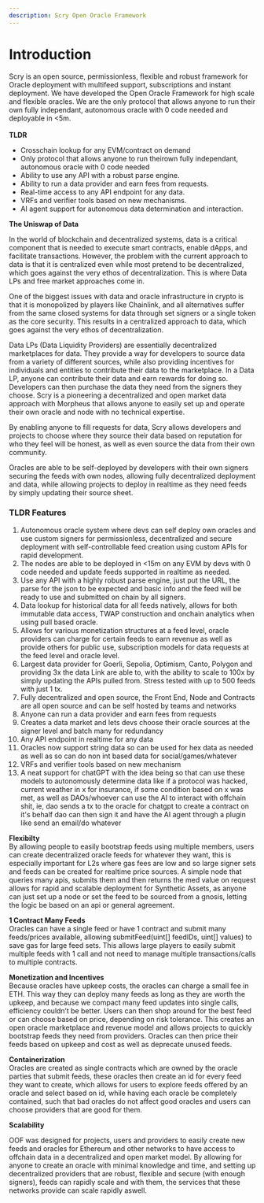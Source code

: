 ```yaml
---
description: Scry Open Oracle Framework
---
```


# Introduction

Scry is an open source, permissionless, flexible and robust framework for Oracle deployment with multifeed support, subscriptions and instant deployment. We have developed the Open Oracle Framework for high scale and flexible oracles. We are the only protocol that allows anyone to run their own fully independant, autonomous oracle with 0 code needed and deployable in <5m.\
\
**TLDR**

* Crosschain lookup for any EVM/contract on demand
* &#x20;Only protocol that allows anyone to run theirown fully independant, autonomous oracle with 0 code needed&#x20;
* Ability to use any API with a robust parse engine.&#x20;
* &#x20;Ability to run a data provider and earn fees from requests.&#x20;
* Real-time access to any API endpoint for any data.&#x20;
* VRFs and verifier tools based on new mechanisms.&#x20;
* &#x20;AI agent support for autonomous data determination and interaction.

**The Uniswap of Data**

In the world of blockchain and decentralized systems, data is a critical component that is needed to execute smart contracts, enable dApps, and facilitate transactions. However, the problem with the current approach to data is that it is centralized even while most pretend to be decentralized, which goes against the very ethos of decentralization. This is where Data LPs and free market approaches come in.

One of the biggest issues with data and oracle infrastructure in crypto is that it is monopolized by players like Chainlink, and all alternatives suffer from the same closed systems for data through set signers or a single token as the core security. This results in a centralized approach to data, which goes against the very ethos of decentralization.

Data LPs (Data Liquidity Providers) are essentially decentralized marketplaces for data. They provide a way for developers to source data from a variety of different sources, while also providing incentives for individuals and entities to contribute their data to the marketplace. In a Data LP, anyone can contribute their data and earn rewards for doing so. Developers can then purchase the data they need from the signers they choose. Scry is a pioneering a decentralized and open market data approach with Morpheus that allows anyone to easily set up and operate their own oracle and node with no technical expertise.

By enabling anyone to fill requests for data, Scry allows developers and projects to choose where they source their data based on reputation for who they feel will be honest, as well as even source the data from their own community.

Oracles are able to be self-deployed by developers with their own signers securing the feeds with own nodes, allowing fully decentralized deployment and data, while allowing projects to deploy in realtime as they need feeds by simply updating their source sheet.

### TLDR Features

1. Autonomous oracle system where devs can self deploy own oracles and use custom signers for permissionless, decentralized and secure deployment with self-controllable feed creation using custom APIs for rapid development.&#x20;
2. The nodes are able to be deployed in <15m on any EVM by devs with 0 code needed and update feeds supported in realtime as needed.&#x20;
3. &#x20;Use any API with a highly robust parse engine, just put the URL, the parse for the json to be expected and basic info and the feed will be ready to use and submitted on chain by all signers.&#x20;
4. Data lookup for historical data for all feeds natively, allows for both immutable data access, TWAP construction and onchain analytics when using pull based oracle.&#x20;
5. Allows for various monetization structures at a feed level, oracle providers can charge for certain feeds to earn revenue as well as provide others for public use, subscription models for data requests at the feed level and oracle level.&#x20;
6. &#x20;Largest data provider for Goerli, Sepolia, Optimism, Canto, Polygon and providing 3x the data Link are able to, with the ability to scale to 100x by simply updating the APIs pulled from. Stress tested with up to 500 feeds with just 1 tx.&#x20;
7. Fully decentralized and open source, the Front End, Node and Contracts are all open source and can be self hosted by teams and networks&#x20;
8. Anyone can run a data provider and earn fees from requests&#x20;
9. &#x20;Creates a data market and lets devs choose their oracle sources at the signer level and batch many for redundancy&#x20;
10. Any API endpoint in realtime for any data&#x20;
11. Oracles now support string data so can be used for hex data as needed as well as so can do non int based data for social/games/whatever
12. VRFs and verifier tools based on new mechanism
13. A neat support for chatGPT with the idea being so that can use these models to autonomously determine data like if a protocol was hacked, current weather in x for insurance, if some condition based on x was met, as well as DAOs/whoever can use the AI to interact with offchain shit, ie, dao sends a tx to the oracle for chatgpt to create a contract on it's behalf dao can then sign it and have the AI agent through a plugin like send an email/do whatever

**Flexibilty**\
By allowing people to easily bootstrap feeds using multiple members, users can create decentralized oracle feeds for whatever they want, this is especially important for L2s where gas fees are low and so large signer sets and feeds can be created for realtime price sources. A simple node that queries many apis, submits them and then returns the med value on request allows for rapid and scalable deployment for Synthetic Assets, as anyone can just set up a node or set the feed to be sourced from a gnosis, letting the logic be based on an api or general agreement.

**1 Contract Many Feeds**\
Oracles can have a single feed or have 1 contract and submit many feeds/prices available, allowing submitFeed(uint\[] feedIDs, uint\[] values) to save gas for large feed sets. This allows large players to easily submit multiple feeds with 1 call and not need to manage multiple transactions/calls to multiple contracts.

**Monetization and Incentives**\
Because oracles have upkeep costs, the oracles can charge a small fee in ETH. This way they can deploy many feeds as long as they are worth the upkeep, and because we compact many feed updates into single calls, efficiency couldn’t be better. Users can then shop around for the best feed or can choose based on price, depending on risk tolerance. This creates an open oracle marketplace and revenue model and allows projects to quickly bootstrap feeds they need from providers. Oracles can then price their feeds based on upkeep and cost as well as deprecate unused feeds.

**Containerization**\
Oracles are created as single contracts which are owned by the oracle parties that submit feeds, these oracles then create an id for every feed they want to create, which allows for users to explore feeds offered by an oracle and select based on id, while having each oracle be completely contained, such that bad oracles do not affect good oracles and users can choose providers that are good for them.

**Scalability**

OOF was designed for projects, users and providers to easily create new feeds and oracles for Ethereum and other networks to have access to offchain data in a decentralized and open market model. By allowing for anyone to create an oracle with minimal knowledge and time, and setting up decentralized providers that are robust, flexible and secure (with enough signers), feeds can rapidly scale and with them, the services that these networks provide can scale rapidly aswell.
